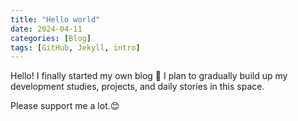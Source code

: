 ```yaml
---
title: "Hello world"
date: 2024-04-11
categories: [Blog]
tags: [GitHub, Jekyll, intro]
---
```


Hello! I finally started my own blog 🎉 
I plan to gradually build up my development studies, projects, and daily stories in this space. 

Please support me a lot.😊